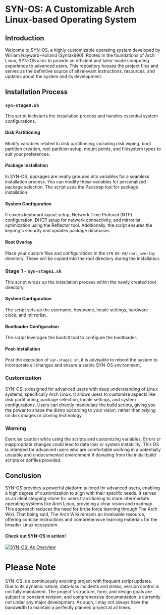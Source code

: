 # SYN-OS: A Customizable Arch Linux-based Operating System

## Introduction
Welcome to SYN-OS, a highly customizable operating system developed by William Hayward-Holland (Syntax990). Rooted in the foundations of Arch Linux, SYN-OS aims to provide an efficient and tailor-made computing experience to advanced users. This repository houses the project files and serves as the definitive source of all relevant instructions, resources, and updates about the system and its development.

## Installation Process

### `syn-stage0.sh`
This script kickstarts the installation process and handles essential system configurations.

#### Disk Partitioning
Modify variables related to disk partitioning, including disk wiping, boot partition creation, root partition setup, mount points, and filesystem types to suit your preferences.

#### Package Installation
In SYN-OS, packages are neatly grouped into variables for a seamless installation process. You can modify these variables for personalized package selection. The script uses the Pacstrap tool for package installation.

#### System Configuration
It covers keyboard layout setup, Network Time Protocol (NTP) configuration, DHCP setup for network connectivity, and mirrorlist optimization using the Reflector tool. Additionally, the script ensures the keyring's security and updates package databases.

#### Root Overlay
Place your custom files and configurations in the `SYN-OS-V4/root_overlay` directory. These will be copied into the root directory during the installation.

### Stage 1 - `syn-stage1.sh`
This script wraps up the installation process within the newly created root directory.

#### System Configuration
The script sets up the username, hostname, locale settings, hardware clock, and mirrorlist.

#### Bootloader Configuration
The script leverages the bootctl tool to configure the bootloader.

#### Post-Installation
Post the execution of `syn-stage1.sh`, it is advisable to reboot the system to incorporate all changes and ensure a stable SYN-OS environment.

### Customization
SYN-OS is designed for advanced users with deep understanding of Linux systems, specifically Arch Linux. It allows users to customize aspects like disk partitioning, package selection, locale settings, and system configurations. Users can directly manipulate the build scripts, giving you the power to shape the distro according to your vision, rather than relying on disk images or cloning technology.

### Warning
Exercise caution while using the scripts and customizing variables. Errors or inappropriate changes could lead to data loss or system instability. This OS is intended for advanced users who are comfortable working in a potentially unstable and undocumented environment if deviating from the initial build scripts or dotfiles provided.

## Conclusion
SYN-OS provides a powerful platform tailored for advanced users, enabling a high degree of customization to align with their specific needs. It serves as an ideal stepping-stone for users transitioning to more intermediate operating systems like Arch Linux, providing a clear vision and roadmap. This approach reduces the need for brute force learning through The Arch Wiki. That being said, The Arch Wiki remains an invaluable resource, offering concise instructions and comprehensive learning materials for the broader Linux ecosystem.


#### Check out SYN-OS in action!
[![SYN-OS: An Overview](http://img.youtube.com/vi/fTbNA8TIzDM/0.jpg)](http://www.youtube.com/watch?v=fTbNA8TIzDM "SYN-OS: An Overview")

# Please Note
SYN-OS is a continuously evolving project with frequent script updates. Due to its dynamic nature, data-loss incidents and stress, version control is not fully maintained. The project's structure, form, and design goals are subject to constant revision, and comprehensive documentation is currently not under any major development. As such, I may not always have the bandwidth to maintain a perfectly planned project at all times.
